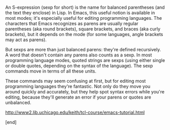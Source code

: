 An S-expression (sexp for short) is the name for balanced parentheses (and the text they enclose) in Lisp. In Emacs, this useful notion is available in most modes; it's especially useful for editing programming languages. The characters that Emacs recognizes as parens are usually regular parentheses (aka round brackets), square brackets, and braces (aka curly brackets), but it depends on the mode (for some languages, angle brackets may act as parens).

But sexps are more than just balanced parens: they're defined recursively. A word that doesn't contain any parens also counts as a sexp. In most programming language modes, quoted strings are sexps (using either single or double quotes, depending on the syntax of the language). The sexp commands move in terms of all these units.

These commands may seem confusing at first, but for editing most programming languages they're fantastic. Not only do they move you around quickly and accurately, but they help spot syntax errors while you're editing, because they'll generate an error if your parens or quotes are unbalanced. 

http://www2.lib.uchicago.edu/keith/tcl-course/emacs-tutorial.html

[end]
